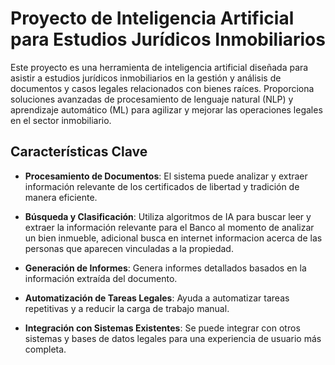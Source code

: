 # Proyecto de Inteligencia Artificial para Estudios Jurídicos Inmobiliarios

Este proyecto es una herramienta de inteligencia artificial diseñada para asistir a estudios jurídicos inmobiliarios en la gestión y análisis de documentos y casos legales relacionados con bienes raíces. Proporciona soluciones avanzadas de procesamiento de lenguaje natural (NLP) y aprendizaje automático (ML) para agilizar y mejorar las operaciones legales en el sector inmobiliario.

## Características Clave

- **Procesamiento de Documentos**: El sistema puede analizar y extraer información relevante de los certificados de libertad y tradición de manera eficiente.

- **Búsqueda y Clasificación**: Utiliza algoritmos de IA para buscar leer y extraer la información relevante para el Banco al momento de analizar un bien inmueble, adicional busca en internet informacion acerca de las personas que aparecen vinculadas a la propiedad.

- **Generación de Informes**: Genera informes detallados basados en la información extraída del documento.

- **Automatización de Tareas Legales**: Ayuda a automatizar tareas repetitivas y a reducir la carga de trabajo manual.

- **Integración con Sistemas Existentes**: Se puede integrar con otros sistemas y bases de datos legales para una experiencia de usuario más completa.


